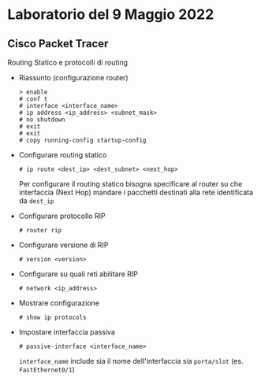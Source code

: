 # Laboratorio del 9 Maggio 2022

## Cisco Packet Tracer

Routing Statico e protocolli di routing

- Riassunto (configurazione router)
  
      > enable
      # conf t
      # interface <interface_name>
      # ip address <ip_address> <subnet_mask>
      # no shutdown
      # exit
      # exit
      # copy running-config startup-config

- Configurare routing statico

      # ip route <dest_ip> <dest_subnet> <next_hop>

  Per configurare il routing statico bisogna specificare al router su che interfaccia (Next Hop) mandare i pacchetti destinati alla rete identificata da `dest_ip`   

- Configurare protocollo RIP
      
      # router rip

- Configurare versione di RIP

      # version <version>

- Configurare su quali reti abilitare RIP

      # network <ip_address>

- Mostrare configurazione

      # show ip protocols

- Impostare interfaccia passiva

      # passive-interface <interface_name>

  `interface_name` include sia il nome dell'interfaccia sia `porta/slot` (es. `FastEthernet0/1`)
